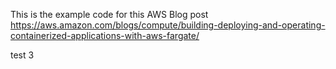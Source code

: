 This is the example code for this AWS Blog post https://aws.amazon.com/blogs/compute/building-deploying-and-operating-containerized-applications-with-aws-fargate/

test 3
